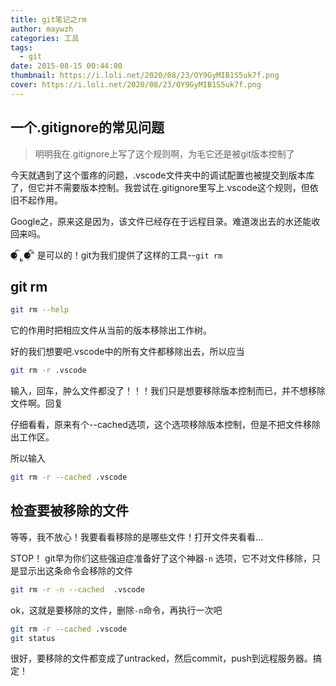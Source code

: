 ```yaml
---
title: git笔记之rm
author: maywzh
categories: 工具
tags:
  - git
date: 2015-08-15 00:44:00
thumbnail: https://i.loli.net/2020/08/23/OY9GyMIB1S5uk7f.png
cover: https://i.loli.net/2020/08/23/OY9GyMIB1S5uk7f.png
---
```

## 一个.gitignore的常见问题

> 明明我在.gitignore上写了这个规则啊，为毛它还是被git版本控制了

今天就遇到了这个蛋疼的问题，.vscode文件夹中的调试配置也被提交到版本库了，但它并不需要版本控制。我尝试在.gitignore里写上.vscode这个规则，但依旧不起作用。

<!--more-->



Google之，原来这是因为，该文件已经存在于远程目录。难道泼出去的水还能收回来吗。

⚈้̤͡ ˌ̫̮ ⚈้̤͡" 是可以的！git为我们提供了这样的工具--`git rm`



## git rm

```bash
git rm --help
```



它的作用时把相应文件从当前的版本移除出工作树。

好的我们想要吧.vscode中的所有文件都移除出去，所以应当

```bash
git rm -r .vscode
```

输入，回车，肿么文件都没了！！！我们只是想要移除版本控制而已，并不想移除文件啊。回复

仔细看看，原来有个--cached选项，这个选项移除版本控制，但是不把文件移除出工作区。

所以输入

```bash
git rm -r --cached .vscode
```



## 检查要被移除的文件

等等，我不放心！我要看看移除的是哪些文件！打开文件夹看看...

STOP！ git早为你们这些强迫症准备好了这个神器`-n` 选项，它不对文件移除，只是显示出这条命令会移除的文件

```bash
git rm -r -n --cached  .vscode
```



ok，这就是要移除的文件，删除`-n`命令，再执行一次吧

```bash
git rm -r --cached .vscode
git status
```

很好，要移除的文件都变成了untracked，然后commit，push到远程服务器。搞定！